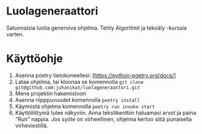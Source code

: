 # Luolageneraattori

Satunnaisia luolia generoiva ohjelma. Tehty Algoritmit ja tekoäly -kurssia varten.

# Käyttöohje

1. Asenna poetry tietokoneellesi: [https://python-poetry.org/docs/]
2. Lataa ohjelma, tai kloonaa se komennolla `git clone git@github.com:juhanikat/luolageneraattori.git`
3. Mene projektin hakemistoon
4. Asenna riipppuvuudet komennolla `poetry install`
5. Käynnistä ohjelma komennolla `poetry run invoke start`
6. Käyttöliittymä tulee näkyviin. Anna tekstikenttiin haluamasi arvot ja paina "Run" nappia. Jos syöte on virheellinen, ohjelma kertoo siitä punaisella virheviestillä.
